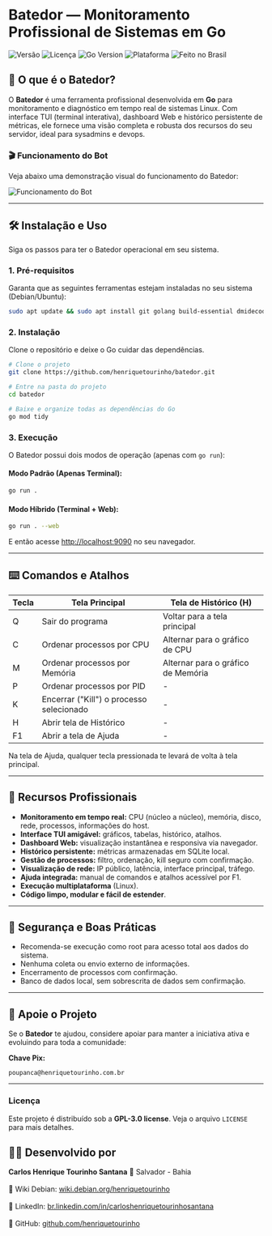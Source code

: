 # Batedor — Monitoramento Profissional de Sistemas em Go
<p align="left">
    <img src="https://img.shields.io/badge/versão-v1.0-blue.svg" alt="Versão">
    <img src="https://img.shields.io/badge/licença-GLP3-blue.svg" alt="Licença">
    <img src="https://img.shields.io/badge/Go-1.18%2B-cyan.svg" alt="Go Version">
    <img src="https://img.shields.io/badge/plataforma-Linux-blue.svg" alt="Plataforma">
    <img src="https://img.shields.io/badge/feito_no-Brasil-blue.svg" alt="Feito no Brasil">
</p>

## 🚀 O que é o Batedor?

O **Batedor** é uma ferramenta profissional desenvolvida em **Go** para monitoramento e diagnóstico em tempo real de sistemas Linux. Com interface TUI (terminal interativa), dashboard Web e histórico persistente de métricas, ele fornece uma visão completa e robusta dos recursos do seu servidor, ideal para sysadmins e devops.

### 🎬 Funcionamento do Bot

Veja abaixo uma demonstração visual do funcionamento do Batedor:

![Funcionamento do Bot](https://github.com/henriquetourinho/batedor/blob/main/media/funcionamento.gif?raw=true)

---

## 🛠️ Instalação e Uso

Siga os passos para ter o Batedor operacional em seu sistema.

### 1. Pré-requisitos

Garanta que as seguintes ferramentas estejam instaladas no seu sistema (Debian/Ubuntu):

```bash
sudo apt update && sudo apt install git golang build-essential dmidecode
```

### 2. Instalação

Clone o repositório e deixe o Go cuidar das dependências.

```bash
# Clone o projeto
git clone https://github.com/henriquetourinho/batedor.git

# Entre na pasta do projeto
cd batedor

# Baixe e organize todas as dependências do Go
go mod tidy
```

### 3. Execução

O Batedor possui dois modos de operação (apenas com `go run`):

#### Modo Padrão (Apenas Terminal):

```bash
go run .
```

#### Modo Híbrido (Terminal + Web):

```bash
go run . --web
```

E então acesse [http://localhost:9090](http://localhost:9090) no seu navegador.

---

## ⌨️ Comandos e Atalhos

| Tecla | Tela Principal                | Tela de Histórico (H)        |
|-------|------------------------------|------------------------------|
| Q     | Sair do programa             | Voltar para a tela principal |
| C     | Ordenar processos por CPU    | Alternar para o gráfico de CPU|
| M     | Ordenar processos por Memória| Alternar para o gráfico de Memória|
| P     | Ordenar processos por PID    | -                            |
| K     | Encerrar ("Kill") o processo selecionado | -                  |
| H     | Abrir tela de Histórico      | -                            |
| F1    | Abrir a tela de Ajuda        | -                            |

Na tela de Ajuda, qualquer tecla pressionada te levará de volta à tela principal.

---

## 🧩 Recursos Profissionais

- **Monitoramento em tempo real:** CPU (núcleo a núcleo), memória, disco, rede, processos, informações do host.
- **Interface TUI amigável:** gráficos, tabelas, histórico, atalhos.
- **Dashboard Web:** visualização instantânea e responsiva via navegador.
- **Histórico persistente:** métricas armazenadas em SQLite local.
- **Gestão de processos:** filtro, ordenação, kill seguro com confirmação.
- **Visualização de rede:** IP público, latência, interface principal, tráfego.
- **Ajuda integrada:** manual de comandos e atalhos acessível por F1.
- **Execução multiplataforma** (Linux).
- **Código limpo, modular e fácil de estender**.

---

## 🔐 Segurança e Boas Práticas

- Recomenda-se execução como root para acesso total aos dados do sistema.
- Nenhuma coleta ou envio externo de informações.
- Encerramento de processos com confirmação.
- Banco de dados local, sem sobrescrita de dados sem confirmação.

---

## 🤝 Apoie o Projeto

Se o **Batedor** te ajudou, considere apoiar para manter a iniciativa ativa e evoluindo para toda a comunidade:

**Chave Pix:**  
```
poupanca@henriquetourinho.com.br
```

---

### Licença

Este projeto é distribuído sob a **GPL-3.0 license**. Veja o arquivo `LICENSE` para mais detalhes.

## 🙋‍♂️ Desenvolvido por

**Carlos Henrique Tourinho Santana** 📍 Salvador - Bahia  
<br>
🔗 Wiki Debian: [wiki.debian.org/henriquetourinho](https://wiki.debian.org/henriquetourinho)  
<br>
🔗 LinkedIn: [br.linkedin.com/in/carloshenriquetourinhosantana](https://br.linkedin.com/in/carloshenriquetourinhosantana)  
<br>
🔗 GitHub: [github.com/henriquetourinho](https://github.com/henriquetourinho)
